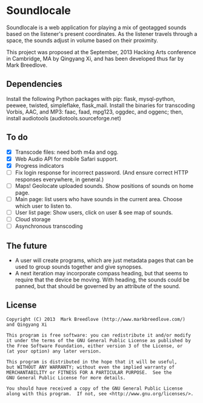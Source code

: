 Soundlocale
===========

Soundlocale is a web application for playing a mix of geotagged sounds based on
the listener's present coordinates.  As the listener travels through a space,
the sounds adjust in volume based on their proximity.

This project was proposed at the September, 2013 Hacking Arts conference in
Cambridge, MA by Qingyang Xi, and has been developed thus far by Mark Breedlove.


Dependencies
------------
Install the following Python packages with pip:  flask, mysql-python,
peewee, twisted, simpleflake, flask\_mail.
Install the binaries for transcoding Vorbis, AAC, and MP3: faac, faad, mpg123,
oggdec, and oggenc; then, install audiotools (audiotools.sourceforge.net)


To do
-----
- [x] Transcode files: need both m4a and ogg.
- [x] Web Audio API for mobile Safari support.
- [x] Progress indicators
- [ ] Fix login response for incorrect password.  (And ensure correct HTTP responses everywhere, in general.)
- [ ] Maps!  Geolocate uploaded sounds.  Show positions of sounds on home page.
- [ ] Main page:  list users who have sounds in the current area.  Choose which
  user to listen to.
- [ ] User list page:  Show users, click on user & see map of sounds.
- [ ] Cloud storage
- [ ] Asynchronous transcoding

The future
----------
* A user will create programs, which are just metadata pages that can be used
  to group sounds together and give synopses.
* A next iteration may incorporate compass heading, but that seems to require
  that the device be moving.  With heading, the sounds could be panned, but
  that should be governed by an attribute of the sound.

License
-------

    Copyright (C) 2013  Mark Breedlove (http://www.markbreedlove.com/)
    and Qingyang Xi

    This program is free software: you can redistribute it and/or modify
    it under the terms of the GNU General Public License as published by
    the Free Software Foundation, either version 3 of the License, or
    (at your option) any later version.

    This program is distributed in the hope that it will be useful,
    but WITHOUT ANY WARRANTY; without even the implied warranty of
    MERCHANTABILITY or FITNESS FOR A PARTICULAR PURPOSE.  See the
    GNU General Public License for more details.

    You should have received a copy of the GNU General Public License
    along with this program.  If not, see <http://www.gnu.org/licenses/>.

